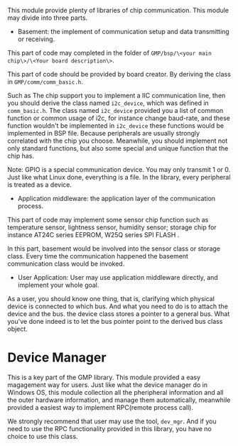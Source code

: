 This module provide plenty of libraries of chip communication. This module may divide into three parts.

+ Basement: the implement of communication setup and data transmitting or receiving.

This part of code may completed in the folder of `GMP/bsp/\<your main chip\>/\<Your board description\>`.

This part of code should be provided by board creator. By deriving the class in `GMP/comm/comm_basic.h`.

Such as The chip support you to implement a IIC communication line, then you should derive the class named `i2c_device`, which was defined in `comm_basic.h`. The class named `i2c_device` provided you a list of common function or common usage of i2c, for instance change baud-rate, and these function wouldn't be implemented in `i2c_device` these functions would be implemented in BSP file.  Because peripherals  are usually  strongly correlated with the chip you choose. Meanwhile, you should implement not only standard functions, but also some special and unique function that the chip has.

Note: GPIO is a special communication device. You may only transmit 1 or 0. Just like what Linux done, everything is a file. In the library, every peripheral is treated as a device. 

+ Application middleware: the application layer of the communication process.

This part of code may implement some sensor chip function such as temperature sensor, lightness sensor, humidity sensor; storage chip for instance AT24C series EEPROM, W25Q series SPI  FLASH .

In this part, basement would be involved into the sensor class or storage class. Every time the communication happened the basement communication class would be invoked.

+ User Application: User may use application middleware directly, and implement your whole goal.

As a user, you should know one thing, that is, clarifying which physical device is connected to which bus. And what you need to do is to attach the device and the bus. the device class stores a pointer to a general bus. What you've done indeed is to let the bus pointer point to the derived bus class object.





# Device Manager

This is a key part of the GMP library. This module provided a easy magagement way for users.
Just like what the device manager do in Windows OS, this module collection all the pheripheral information 
and all the outer hardware information, and manage them automatically, meanwhile provided a easiest way to 
implement RPC(remote process call).

We strongly recommend that user may use the tool, `dev_mgr`. And if you need to use the RPC functionality provided in this library,
you have no choice to use this class.
 
